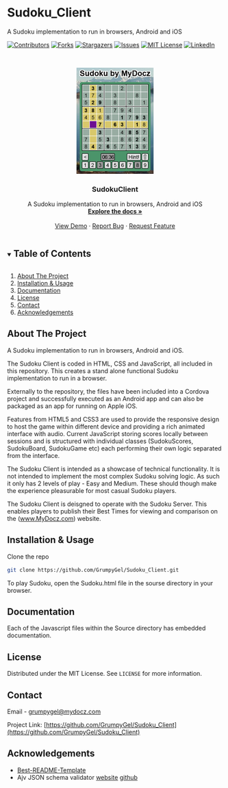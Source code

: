 # Sudoku_Client
A Sudoku implementation to run in browsers, Android and iOS

[![Contributors][contributors-shield]][contributors-url]
[![Forks][forks-shield]][forks-url]
[![Stargazers][stars-shield]][stars-url]
[![Issues][issues-shield]][issues-url]
[![MIT License][license-shield]][license-url]
[![LinkedIn][linkedin-shield]][linkedin-url]



<!-- PROJECT LOGO -->
<br />
<p align="center">
  <a href="https://github.com/GrumpyGel/Sudoku_Client">
    <img src="source/images/SudokuScreen_2.png" alt="Logo" width="180">
  </a>

  <h3 align="center">SudokuClient</h3>

  <p align="center">
    A Sudoku implementation to run in browsers, Android and iOS
    <br />
    <a href="https://github.com/GrumpyGel/Sudoku_Client"><strong>Explore the docs »</strong></a>
    <br />
    <br />
    <a href="http://www.mydocz.com/Sudoku/Sudoku.html">View Demo</a>
    ·
    <a href="https://github.com/GrumpyGel/Sudoku_Client/issues">Report Bug</a>
    ·
    <a href="https://github.com/GrumpyGel/Sudoku_Client/issues">Request Feature</a>
  </p>
</p>



<!-- TABLE OF CONTENTS -->
<details open="open">
  <summary><h2 style="display: inline-block">Table of Contents</h2></summary>
  <ol>
    <li><a href="#about-the-project">About The Project</a></li>
    <li><a href="#installation--usage">Installation &amp; Usage</a></li>
    <li><a href="#documentation">Documentation</a></li>
    <li><a href="#license">License</a></li>
    <li><a href="#contact">Contact</a></li>
    <li><a href="#acknowledgements">Acknowledgements</a></li>
  </ol>
</details>



<!-- ABOUT THE PROJECT -->
## About The Project

A Sudoku implementation to run in browsers, Android and iOS.

The Sudoku Client is coded in HTML, CSS and JavaScript, all included in this repository.  This creates a stand alone functional Sudoku implementation to run in a browser.

Externally to the repository, the files have been included into a Cordova project and successfully executed as an Android app and can also be packaged as an app for running on Apple iOS.

Features from HTML5 and CSS3 are used to provide the responsive design to host the game within different device and providing a rich animated interface with audio. Current JavaScript storing scores locally between sessions and is structured with individual classes (SudokuScores, SudokuBoard, SudokuGame etc) each performing their own logic separated from the interface.

The Sudoku Client is intended as a showcase of technical functionality.  It is not intended to implement the most complex Sudoku solving logic.  As such it only has 2 levels of play - Easy and Medium.  These should though make the experience pleasurable for most casual Sudoku players.

The Sudoku Client is deisgned to operate with the Sudoku Server.  This enables players to publish their Best Times for viewing and comparison on the (www.MyDocz.com) website.

<!-- GETTING STARTED -->

## Installation & Usage

Clone the repo
   ```sh
   git clone https://github.com/GrumpyGel/Sudoku_Client.git
   ```

To play Sudoku, open the Sudoku.html file in the sourse directory in your browser.




<!-- DOCUMENTATION -->
## Documentation

Each of the Javascript files within the Source directory has embedded documentation.


<!-- LICENSE -->
## License

Distributed under the MIT License. See `LICENSE` for more information.



<!-- CONTACT -->
## Contact

Email - [grumpygel@mydocz.com](mailto:grumpygel@mydocz.com)

Project Link: [https://github.com/GrumpyGel/Sudoku_Client](https://github.com/GrumpyGel/Sudoku_Client)



<!-- ACKNOWLEDGEMENTS -->
## Acknowledgements

* [Best-README-Template](https://github.com/othneildrew/Best-README-Template)
* Ajv JSON schema validator [website](https://ajv.js.org/) [github](https://github.com/ajv-validator/ajv)






<!-- MARKDOWN LINKS & IMAGES -->
<!-- https://www.markdownguide.org/basic-syntax/#reference-style-links -->
[contributors-shield]: https://img.shields.io/github/contributors/GrumpyGel/Sudoku_Client.svg?style=for-the-badge
[contributors-url]: https://github.com/GrumpyGel/Sudoku_Client/graphs/contributors
[forks-shield]: https://img.shields.io/github/forks/GrumpyGel/Sudoku_Client.svg?style=for-the-badge
[forks-url]: https://github.com/GrumpyGel/Sudoku_Client/network/members
[stars-shield]: https://img.shields.io/github/stars/GrumpyGel/Sudoku_Client.svg?style=for-the-badge
[stars-url]: https://github.com/GrumpyGel/Sudoku_Client/stargazers
[issues-shield]: https://img.shields.io/github/issues/GrumpyGel/Sudoku_Client.svg?style=for-the-badge
[issues-url]: https://github.com/GrumpyGel/Sudoku_Client/issues
[license-shield]: https://img.shields.io/github/license/GrumpyGel/Sudoku_Client.svg?style=for-the-badge
[license-url]: https://github.com/GrumpyGel/Sudoku_Client/blob/master/LICENSE.txt
[linkedin-shield]: https://img.shields.io/badge/-LinkedIn-black.svg?style=for-the-badge&logo=linkedin&colorB=555
[linkedin-url]: https://linkedin.com/in/gerald-moull-41b5265
